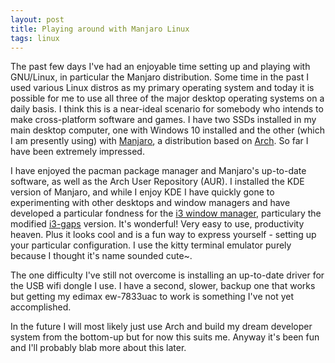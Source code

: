 ```yaml
---
layout: post
title: Playing around with Manjaro Linux
tags: linux
---
```


The past few days I've had an enjoyable time setting up and playing with GNU/Linux, in particular the Manjaro distribution. Some time in the past I used various Linux distros as my primary operating system and today it is possible for me to use all three of the major desktop operating systems on a daily basis. I think this is a near-ideal scenario for somebody who intends to make cross-platform software and games. I have two SSDs installed in my main desktop computer, one with Windows 10 installed and the other (which I am presently using) with [Manjaro](https://manjaro.org/), a distribution based on [Arch](https://www.archlinux.org/). So far I have been extremely impressed. 

I have enjoyed the pacman package manager and Manjaro's up-to-date software, as well as the Arch User Repository (AUR). I installed the KDE version of Manjaro, and while I enjoy KDE I have quickly gone to experimenting with other desktops and window managers and have developed a particular fondness for the [i3 window manager](https://i3wm.org/), particulary the modified [i3-gaps](https://github.com/Airblader/i3) version. It's wonderful! Very easy to use, productivity heaven. Plus it looks cool and is a fun way to express yourself - setting up your particular configuration. I use the kitty terminal emulator purely because I thought it's name sounded cute~. 

The one difficulty I've still not overcome is installing an up-to-date driver for the USB wifi dongle I use. I have a second, slower, backup one that works but getting my edimax ew-7833uac to work is something I've not yet accomplished. 

In the future I will most likely just use Arch and build my dream developer system from the bottom-up but for now this suits me. Anyway it's been fun and I'll probably blab more about this later. 